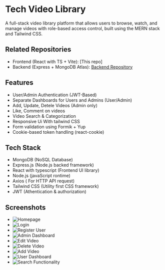 # Tech Video Library

A full-stack video library platform that allows users to browse, watch, and manage videos with role-based access control, built using the MERN stack and Tailwind CSS.

## Related Repositories
- Frontend (React with TS + Vite): [This repo]
- Backend (Express + MongoDB Atlas): [Backend Repository](https://github.com/Shivam-Tidke/ProductionBackend)

## Features

- User/Admin Authentication (JWT-Based)
- Separate Dashboards for Users and Admins (User/Admin)
- Add, Update, Detele Videos (Admin only)
- Like, Comment on videos
- Video Search & Categorization
- Responsive Ui With tailwind CSS
- Form validation using Formik + Yup
- Cookie-based token handling (react-cookie)
   
## Tech Stack
- MongoDB (NoSQL Database)
- Express.js (Node.js backed framework)
- React with typescript (Frontend UI library)
- Node.js (javaScript rontime)
- Axios ( For HTTP API request)
- Tailwind CSS (Utility first CSS framework)
- JWT (Athentication & authorization)
  
## Screenshots
- ![Homepage](https://drive.google.com/file/d/1RM77LFfM5jklv2e02i7rSfEM_m25By5V/view?usp=drive_link)
- ![Login](https://drive.google.com/file/d/1gtrjy2Re4Kf--tMThsPzIfHJuqoYP_G_/view?usp=drive_link)
- ![Register User](https://drive.google.com/file/d/1dBY5TgZhRa4C5Gt7bTyUJ3wvcOU86gfc/view?usp=drive_link)
- ![Admin Dashboard](https://drive.google.com/file/d/1j7-H5TGW80XfRkHO4jsrxi_DzDMEHsVn/view?usp=drive_link)
- ![Edit Video](https://drive.google.com/file/d/1LZiGPMM903Arf2Lar4AsBfiiCeytTiee/view?usp=drive_link)
- ![Delete Video](https://drive.google.com/file/d/1wperJwpTB73Qkx66JMds5zuNwbhppwpz/view?usp=drive_link)
- ![Add Video](https://drive.google.com/file/d/1GhXjyZ6Xun0sELeBXdTVnhKwCeVHCAWA/view?usp=drive_link)
- ![User Dashboard](https://drive.google.com/file/d/1uRS2gQS_K1PkKM0hV5zDUDlcCc9O7QYE/view?usp=drive_link)
- ![Search Functionality](https://drive.google.com/file/d/1mWPXXyk7AYMCHLLTI85s2KgkAeBs4Aln/view?usp=drive_link)


